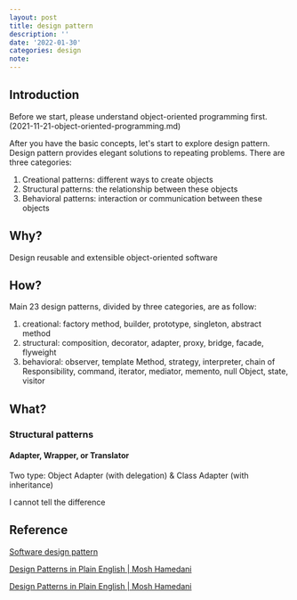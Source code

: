 ```yaml
---
layout: post
title: design pattern
description: ''
date: '2022-01-30'
categories: design
note:
---
```


## Introduction

Before we start, please understand object-oriented programming first. (2021-11-21-object-oriented-programming.md)

After you have the basic concepts, let's start to explore design pattern. Design pattern provides elegant solutions to repeating problems. There are three categories:

1. Creational patterns: different ways to create objects
2. Structural patterns: the relationship between these objects
3. Behavioral patterns: interaction or communication between these objects

## Why?

Design reusable and extensible object-oriented software

## How?

Main 23 design patterns, divided by three categories, are as follow:

1. creational: factory method, builder, prototype, singleton, abstract method
2. structural: composition, decorator, adapter, proxy, bridge, facade, flyweight
3. behavioral: observer, template Method, strategy, interpreter, chain of Responsibility, command, iterator, mediator, memento, null Object, state, visitor

## What?

### Structural patterns

#### Adapter, Wrapper, or Translator

Two type: Object Adapter (with delegation) & Class Adapter (with inheritance)

I cannot tell the difference

## Reference

[Software design pattern](https://en.wikipedia.org/wiki/Software_design_pattern)

[Design Patterns in Plain English | Mosh Hamedani](https://www.youtube.com/watch?v=NU_1StN5Tkk)

[Design Patterns in Plain English | Mosh Hamedani](https://www.youtube.com/watch?v=NU_1StN5Tkk&t=578s)
